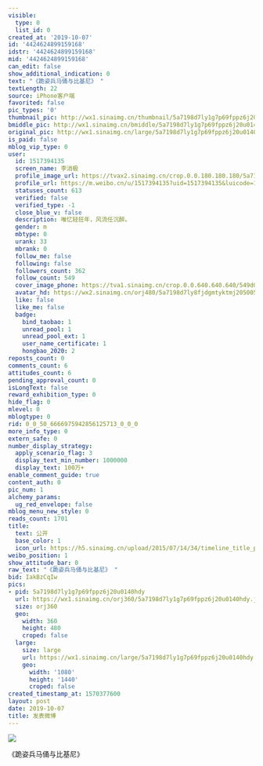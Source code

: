 ```yaml
---
visible:
  type: 0
  list_id: 0
created_at: '2019-10-07'
id: '4424624899159168'
idstr: '4424624899159168'
mid: '4424624899159168'
can_edit: false
show_additional_indication: 0
text: "《跪姿兵马俑与比基尼》 "
textLength: 22
source: iPhone客户端
favorited: false
pic_types: '0'
thumbnail_pic: http://wx1.sinaimg.cn/thumbnail/5a7198d7ly1g7p69fppz6j20u0140hdy.jpg
bmiddle_pic: http://wx1.sinaimg.cn/bmiddle/5a7198d7ly1g7p69fppz6j20u0140hdy.jpg
original_pic: http://wx1.sinaimg.cn/large/5a7198d7ly1g7p69fppz6j20u0140hdy.jpg
is_paid: false
mblog_vip_type: 0
user:
  id: 1517394135
  screen_name: 李消极
  profile_image_url: https://tvax2.sinaimg.cn/crop.0.0.180.180.180/5a7198d7ly8fjdgmtyktmj20500500so.jpg?KID=imgbed,tva&Expires=1606399257&ssig=256z4pYqw4
  profile_url: https://m.weibo.cn/u/1517394135?uid=1517394135&luicode=10000011&lfid=2304131517394135_-_WEIBO_SECOND_PROFILE_WEIBO
  statuses_count: 613
  verified: false
  verified_type: -1
  close_blue_v: false
  description: 唯忆轻狂年，风流任沉醉。
  gender: m
  mbtype: 0
  urank: 33
  mbrank: 0
  follow_me: false
  following: false
  followers_count: 362
  follow_count: 549
  cover_image_phone: https://tva1.sinaimg.cn/crop.0.0.640.640.640/549d0121tw1egm1kjly3jj20hs0hsq4f.jpg
  avatar_hd: https://wx2.sinaimg.cn/orj480/5a7198d7ly8fjdgmtyktmj20500500so.jpg
  like: false
  like_me: false
  badge:
    bind_taobao: 1
    unread_pool: 1
    unread_pool_ext: 1
    user_name_certificate: 1
    hongbao_2020: 2
reposts_count: 0
comments_count: 6
attitudes_count: 6
pending_approval_count: 0
isLongText: false
reward_exhibition_type: 0
hide_flag: 0
mlevel: 0
mblogtype: 0
rid: 0_0_50_6666975942856125713_0_0_0
more_info_type: 0
extern_safe: 0
number_display_strategy:
  apply_scenario_flag: 3
  display_text_min_number: 1000000
  display_text: 100万+
enable_comment_guide: true
content_auth: 0
pic_num: 1
alchemy_params:
  ug_red_envelope: false
mblog_menu_new_style: 0
reads_count: 1701
title:
  text: 公开
  base_color: 1
  icon_url: https://h5.sinaimg.cn/upload/2015/07/14/34/timeline_title_public_default.png
weibo_position: 1
show_attitude_bar: 0
raw_text: "《跪姿兵马俑与比基尼》 ​​​"
bid: IakBzCqIw
pics:
- pid: 5a7198d7ly1g7p69fppz6j20u0140hdy
  url: https://wx1.sinaimg.cn/orj360/5a7198d7ly1g7p69fppz6j20u0140hdy.jpg
  size: orj360
  geo:
    width: 360
    height: 480
    croped: false
  large:
    size: large
    url: https://wx1.sinaimg.cn/large/5a7198d7ly1g7p69fppz6j20u0140hdy.jpg
    geo:
      width: '1080'
      height: '1440'
      croped: false
created_timestamp_at: 1570377600
layout: post
date: 2019-10-07
title: 发表微博
---
```


![](https://image.baidu.com/search/down?url=http://wx1.sinaimg.cn/large/5a7198d7ly1g7p69fppz6j20u0140hdy.jpg)

《跪姿兵马俑与比基尼》 

